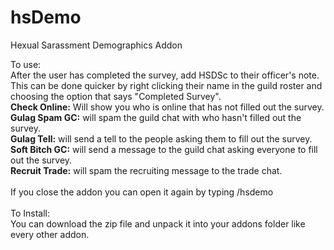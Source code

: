 # hsDemo
Hexual Sarassment Demographics Addon


To use:<br>
After the user has completed the survey, add HSDSc to their officer's note. This can be done quicker by right clicking their name in the guild roster and choosing the option that says "Completed Survey".<br>
<strong>Check Online:</strong> Will show you who is online that has not filled out the survey.<br>
<strong>Gulag Spam GC:</strong> will spam the guild chat with who hasn't filled out the survey.<br>
<strong>Gulag Tell:</strong> will send a tell to the people asking them to fill out the survey.<br>
<strong>Soft Bitch GC:</strong> will send a message to the guild chat asking everyone to fill out the survey.<br>
<strong>Recruit Trade:</strong> will spam the recruiting message to the trade chat.<br>
<br>
If you close the addon you can open it again by typing /hsdemo<br>
<br>
To Install:<br>
You can download the zip file and unpack it into your addons folder like every other addon.
